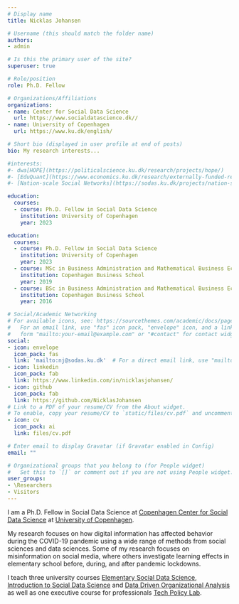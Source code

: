 ```yaml
---
# Display name
title: Nicklas Johansen

# Username (this should match the folder name)
authors:
- admin

# Is this the primary user of the site?
superuser: true

# Role/position
role: Ph.D. Fellow

# Organizations/Affiliations
organizations:
- name: Center for Social Data Science
  url: https://www.socialdatascience.dk//
- name: University of Copenhagen
  url: https://www.ku.dk/english/

# Short bio (displayed in user profile at end of posts)
bio: My research interests...

#interests:
#- dwa[HOPE](https://politicalscience.ku.dk/research/projects/hope/)
#- [EduQuant](https://www.economics.ku.dk/research/externally-funded-research_new/uddankvant/)
#- [Nation-scale Social Networks](https://sodas.ku.dk/projects/nation-scale-social-networks/)

education:
  courses:
  - course: Ph.D. Fellow in Social Data Science
    institution: University of Copenhagen
    year: 2023

education:
  courses:
  - course: Ph.D. Fellow in Social Data Science
    institution: University of Copenhagen
    year: 2023
  - course: MSc in Business Administration and Mathematical Business Economics
    institution: Copenhagen Business School
    year: 2019
  - course: BSc in Business Administration and Mathematical Business Economics
    institution: Copenhagen Business School
    year: 2016

# Social/Academic Networking
# For available icons, see: https://sourcethemes.com/academic/docs/page-builder/#icons
#   For an email link, use "fas" icon pack, "envelope" icon, and a link in the
#   form "mailto:your-email@example.com" or "#contact" for contact widget.
social:
- icon: envelope
  icon_pack: fas
  link: 'mailto:nj@sodas.ku.dk'  # For a direct email link, use "mailto:nj@sodas.ku.dk".
- icon: linkedin
  icon_pack: fab
  link: https://www.linkedin.com/in/nicklasjohansen/
- icon: github
  icon_pack: fab
  link: https://github.com/NicklasJohansen
# Link to a PDF of your resume/CV from the About widget.
# To enable, copy your resume/CV to `static/files/cv.pdf` and uncomment the lines below.
- icon: cv
  icon_pack: ai
  link: files/cv.pdf

# Enter email to display Gravatar (if Gravatar enabled in Config)
email: ""

# Organizational groups that you belong to (for People widget)
#   Set this to `[]` or comment out if you are not using People widget.
user_groups:
- \Researchers
- Visitors
---
```


I am a Ph.D. Fellow in Social Data Science at [Copenhagen Center for Social Data Science](https://www.socialdatascience.dk//) at [University of Copenhagen](https://www.ku.dk/english/).

My research focuses on how digital information has affected behavior during the COVID-19 pandemic using a wide range of methods from social sciences and data sciences. Some of my research focuses on misinformation on social media, where others investigate learning effects in elementary school before, during, and after pandemic lockdowns.

I teach three university courses [Elementary Social Data Science](https://kurser.ku.dk/course/ASDK20002U), [Introduction to Social Data Science](https://isdsucph.github.io/isds2021) and [Data Driven Organizational Analysis](https://nicklasjohansen.github.io/DO2021/) as well as one executive course for professionals [Tech Policy Lab](https://www.socialdatascience.dk/tech-policy).